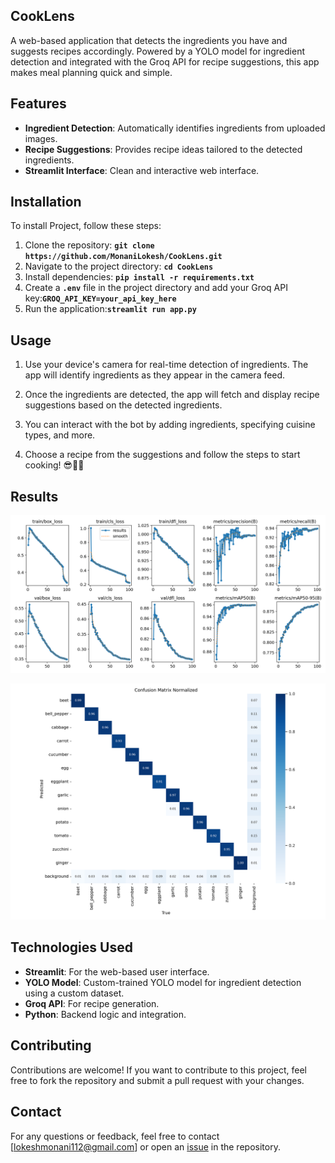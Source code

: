 ## **CookLens**

A web-based application that detects the ingredients you have and suggests recipes accordingly. Powered by a YOLO model for ingredient detection and integrated with the Groq API for recipe suggestions, this app makes meal planning quick and simple.


## **Features**
- **Ingredient Detection**: Automatically identifies ingredients from uploaded images.
- **Recipe Suggestions**: Provides recipe ideas tailored to the detected ingredients.
- **Streamlit Interface**: Clean and interactive web interface.


## **Installation**

To install Project, follow these steps:
1. Clone the repository: **`git clone https://github.com/MonaniLokesh/CookLens.git`**
2. Navigate to the project directory: **`cd CookLens`**
3. Install dependencies: **`pip install -r requirements.txt`**
4. Create a **`.env`** file in the project directory and add your Groq API key:**`GROQ_API_KEY=your_api_key_here`**
5. Run the application:**`streamlit run app.py`**

## **Usage**
1. Use your device's camera for real-time detection of ingredients. The app will identify ingredients as they appear in the camera feed.

2. Once the ingredients are detected, the app will fetch and display recipe suggestions based on the detected ingredients.

3. You can interact with the bot by adding ingredients, specifying cuisine types, and more.

4. Choose a recipe from the suggestions and follow the steps to start cooking! 😎👨‍🍳

## **Results**
![plot](results/results-3.png)

![plot](results/confusion_matrix_normalized-5.png)

## **Technologies Used**
- **Streamlit**: For the web-based user interface.
- **YOLO Model**: Custom-trained YOLO model for ingredient detection using a custom dataset.
- **Groq API**: For recipe generation.
- **Python**: Backend logic and integration.

## **Contributing**
Contributions are welcome! If you want to contribute to this project, feel free to fork the repository and submit a pull request with your changes.

## **Contact**
For any questions or feedback, feel free to contact [lokeshmonani112@gmail.com] or open an [issue](https://github.com/MonaniLokesh/recipe_recommendation/issues/new) in the repository.
